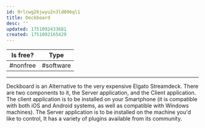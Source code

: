 ```yaml
---
id: 9rlcwg26jwyu2n3ld096ql1
title: Deckboard
desc: ''
updated: 1751092433681
created: 1751092165429
---
```

|Is free?|Type|
|-|-|
|#nonfree|#software|
---
Deckboard is an Alternative to the very expensive Elgato Streamdeck. There are two components to it, the Server application, and the Client application. The client application is to be installed on your Smartphone (it is compatible with both iOS and Android systems, as well as compatible with Windows machines). The Server application is to be installed on the machine you'd like to control, It has a variety of plugins available from its community.